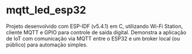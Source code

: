 # mqtt_led_esp32
Projeto desenvolvido com ESP-IDF (v5.4.1) em C, utilizando Wi-Fi Station, cliente MQTT e GPIO para controle de saída digital. Demonstra a aplicação de IoT com comunicação via MQTT entre o ESP32 e um broker local (ou público) para automação simples.
